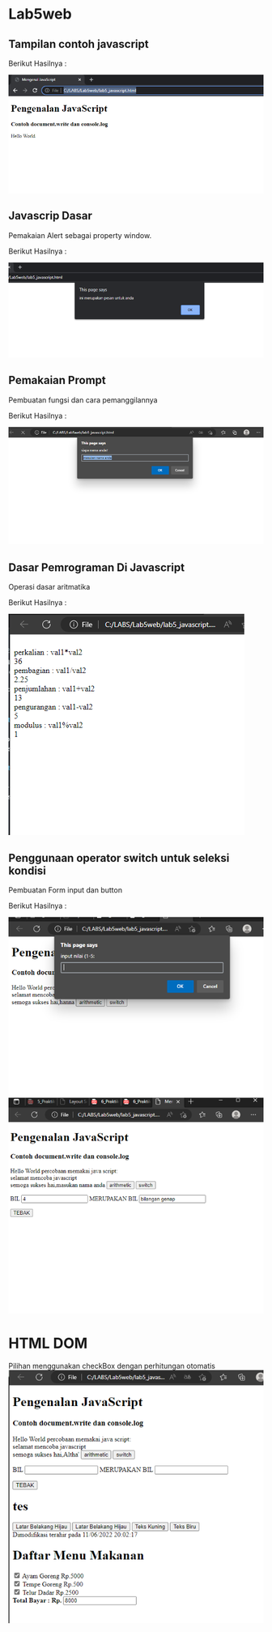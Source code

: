 # Lab5web

<h2>Tampilan contoh javascript</h2> 

Berikut Hasilnya : 

<img src="Capture1.PNG"   />


<h2>Javascrip Dasar</h2>
Pemakaian Alert sebagai property window.

Berikut Hasilnya : 

<img src="Capture2.PNG"   />

<h2>Pemakaian Prompt</h2>
Pembuatan fungsi dan cara pemanggilannya

Berikut Hasilnya : 

<img src="Capture3.PNG"   />

<h2>Dasar Pemrograman Di Javascript</h2>
Operasi dasar aritmatika

Berikut Hasilnya : 

<img src="Capture5.PNG"   />

<h2> Penggunaan operator switch untuk seleksi kondisi </h2>
Pembuatan Form input dan button

Berikut Hasilnya : 

<img src="Capture6.PNG"   />

<img src="Capture7.PNG"   />

<h1>HTML DOM</h1>
Pilihan menggunakan checkBox dengan perhitungan otomatis

<img src="Capture8.PNG"   />
